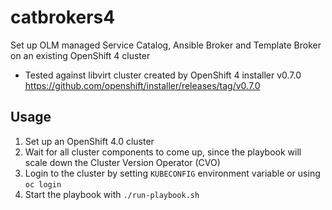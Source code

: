 # catbrokers4
Set up OLM managed Service Catalog, Ansible Broker and Template Broker on an existing OpenShift 4 cluster

- Tested against libvirt cluster created by OpenShift 4 installer v0.7.0 https://github.com/openshift/installer/releases/tag/v0.7.0

## Usage
1. Set up an OpenShift 4.0 cluster
1. Wait for all cluster components to come up, since the playbook will scale down the Cluster Version Operator (CVO)
1. Login to the cluster by setting `KUBECONFIG` environment variable or using `oc login`
1. Start the playbook with `./run-playbook.sh`
